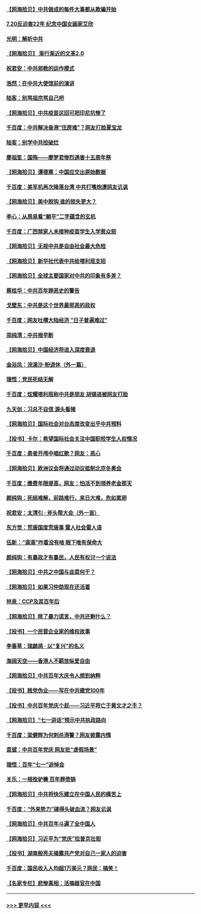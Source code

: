#### [【网海拾贝】中共做成的每件大事都从欺骗开始](../pages/nsc993/n13101163.md?t=07201801) 
#### [7.20反迫害22年 纪念中国女画家艾欣](../pages/nsc993/n13100071.md?t=07201801) 
#### [光明：解析中共](../pages/nsc993/n13099934.md?t=07201801) 
#### [【网海拾贝】 渐行渐近的文革2.0](../pages/nsc993/n13099588.md?t=07201801) 
#### [祝君安：中共邪教的运作模式](../pages/nsc993/n13099456.md?t=07201801) 
#### [浩然：在中共大使馆前的演讲](../pages/nsc993/n13098467.md?t=07201801) 
#### [陆客：别骂祖宗骂自己吧](../pages/nsc993/n13097813.md?t=07201801) 
#### [【网海拾贝】中共疫苗这回可把印尼坑惨了](../pages/nsc993/n13096777.md?t=07201801) 
#### [千百度：中共解决香港“住房难”？网友打脸夏宝龙](../pages/nsc993/n13096607.md?t=07201801) 
#### [陆客：别学中共捡破烂](../pages/nsc993/n13096489.md?t=07201801) 
#### [廖祖笙：国殇——廖梦君惨烈遇害十五周年祭](../pages/nsc993/n13096340.md?t=07201801) 
#### [【网海拾贝】谭德塞：中国应交出原始数据](../pages/nsc993/n13095308.md?t=07201801) 
#### [千百度：美军机再次降落台湾 中共打嘴炮遭网友讥讽](../pages/nsc993/n13095250.md?t=07201801) 
#### [【网海拾贝】美中脱钩 谁的损失更大？](../pages/nsc993/n13093068.md?t=07201801) 
#### [李心：从周易看“躺平”二字蕴含的玄机](../pages/nsc993/n13091424.md?t=07201801) 
#### [千百度：广西禁家人未接种疫苗学生入学惹众怒](../pages/nsc993/n13090506.md?t=07201801) 
#### [【网海拾贝】无视中共是自由社会最大危险](../pages/nsc993/n13089767.md?t=07201801) 
#### [【网海拾贝】新华社代表中共给塔利班支招](../pages/nsc993/n13087892.md?t=07201801) 
#### [【网海拾贝】全球主要国家对中共的印象有多差？](../pages/nsc993/n13085788.md?t=07201801) 
#### [蔡桂华：中共百年罪恶史的警告](../pages/nsc993/n13085715.md?t=07201801) 
#### [戈壁东：中共是这个世界最邪恶的政权](../pages/nsc993/n13085641.md?t=07201801) 
#### [千百度：网友吐槽大陆经济 “日子普遍难过”](../pages/nsc993/n13085475.md?t=07201801) 
#### [郑纯清：中共根早断](../pages/nsc993/n13084579.md?t=07201801) 
#### [【网海拾贝】中国经济将进入深度衰退](../pages/nsc993/n13082552.md?t=07201801) 
#### [金浴凤：浣溪沙·盼退休（外一篇）](../pages/nsc993/n13081560.md?t=07201801) 
#### [理悟：党民死结无解](../pages/nsc993/n13081552.md?t=07201801) 
#### [千百度：炫耀塔利班称中共是朋友  胡锡进被网友打脸](../pages/nsc993/n13081538.md?t=07201801) 
#### [九天剑：习总不自信 源头看猪](../pages/nsc993/n13081197.md?t=07201801) 
#### [【网海拾贝】国际社会对台态度改变出乎中共预料](../pages/nsc993/n13080968.md?t=07201801) 
#### [【投书】卡尔：希望国际社会关注中国职校学生人权情况](../pages/nsc993/n13080410.md?t=07201801) 
#### [千百度：患者开颅中唱红歌？网友：恶心](../pages/nsc993/n13080377.md?t=07201801) 
#### [【网海拾贝】欧洲议会将通过动议抵制北京冬奥会](../pages/nsc993/n13078156.md?t=07201801) 
#### [千百度：缴费年限提高，网友：怕活不到领养老金那天](../pages/nsc993/n13078088.md?t=07201801) 
#### [颜纯钩：死结难解，前路难行，来日大难，危如累卵](../pages/nsc993/n13077179.md?t=07201801) 
#### [祝君安：太清引 · 斧头帮大会（外一首）](../pages/nsc993/n13077162.md?t=07201801) 
#### [东方觉：荒唐国度荒唐事 雷人社会雷人语](../pages/nsc993/n13075917.md?t=07201801) 
#### [伍新：“滴滴”咋着没有啥 眼下唯有保命大](../pages/nsc993/n13075894.md?t=07201801) 
#### [颜纯钩：有暴政才有暴民，人民有权讨一个说法](../pages/nsc993/n13075734.md?t=07201801) 
#### [【网海拾贝】中共之中国与韭菜何干？](../pages/nsc993/n13075428.md?t=07201801) 
#### [【网海拾贝】如果习仲勋现在还活着](../pages/nsc993/n13073410.md?t=07201801) 
#### [林泉：CCP及其百年后](../pages/nsc993/n13073226.md?t=07201801) 
#### [【网海拾贝】除了暴力谎言，中共还剩什么？](../pages/nsc993/n13071082.md?t=07201801) 
#### [【投书】一个民营企业家的维权故事](../pages/nsc993/n13070932.md?t=07201801) 
#### [李春草：瑞鹧鸪 · 以“复兴”的名义](../pages/nsc993/n13069984.md?t=07201801) 
#### [海阔天空——香港人不羁放纵爱自由](../pages/nsc993/n13069407.md?t=07201801) 
#### [【网海拾贝】中共百年大庆令人想到纳粹](../pages/nsc993/n13068483.md?t=07201801) 
#### [【投书】贱党伪业——写在中共建党100年](../pages/nsc993/n13067843.md?t=07201801) 
#### [【投书】中共百年党庆个屁——习近平将亡于黄文才之手？](../pages/nsc993/n13067425.md?t=07201801) 
#### [【网海拾贝】“七一讲话”预示中共执政路向](../pages/nsc993/n13066434.md?t=07201801) 
#### [千百度：梁健辉为何刺杀港警？网友披露内情](../pages/nsc993/n13066979.md?t=07201801) 
#### [袁斌：中共百年党庆 网友批“虚假场景”](../pages/nsc993/n13066385.md?t=07201801) 
#### [理悟：百年“七一”追悼会](../pages/nsc993/n13066106.md?t=07201801) 
#### [关乐：一根拴驴橛 百年罪债锅](../pages/nsc993/n13066089.md?t=07201801) 
#### [【网海拾贝】中共将快乐建立在中国人民的痛苦上](../pages/nsc993/n13064939.md?t=07201801) 
#### [千百度：“外来势力”碰得头破血流？网友讥讽](../pages/nsc993/n13064878.md?t=07201801) 
#### [【网海拾贝】中共百年斗遍了全中国人](../pages/nsc993/n13060020.md?t=07201801) 
#### [【网海拾贝】习近平为“党庆”拉普京壮胆](../pages/nsc993/n13057781.md?t=07201801) 
#### [【投书】湖南殷亮夫揭露共产党对自己一家人的迫害](../pages/nsc993/n13057744.md?t=07201801) 
#### [千百度：国民收入人均超1万美元？网民：搞笑！](../pages/nsc993/n13057692.md?t=07201801) 
#### [【名家专栏】悲惨真相：活摘器官在中国](../pages/nsc993/n13056611.md?t=07201801) 

----
#### [ >>> 更早内容 <<< ](../indexes/nsc993-earlier.md)
